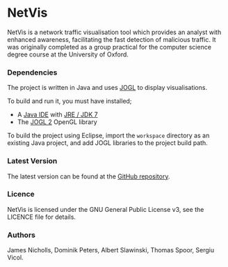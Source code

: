 # NetVis

NetVis is a network traffic visualisation tool which provides an analyst with enhanced awareness, facilitating the fast detection of malicious traffic. It was originally completed as a group practical for the computer science degree course at the University of Oxford.

### Dependencies

The project is written in Java and uses [JOGL](http://jogamp.org/jogl/www/) to display visualisations.

To build and run it, you must have installed;

* A [Java IDE](https://www.eclipse.org/downloads/) with [JRE / JDK 7](http://www.oracle.com/technetwork/java/javase/downloads/index.html)
* The [JOGL 2](http://jogamp.org/deployment/jogamp-current/archive/) OpenGL library

To build the project using Eclipse, import the ``workspace`` directory as an existing Java project, and add JOGL libraries to the project build path.

### Latest Version

The latest version can be found at the [GitHub repository](https://www.github.com/ryft/netvis).

### Licence

NetVis is licensed under the GNU General Public License v3, see the LICENCE file for details.

### Authors

James Nicholls, Dominik Peters, Albert Slawinski, Thomas Spoor, Sergiu Vicol.
